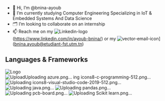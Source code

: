 - 👋 Hi, I’m @bnina-ayoub
- 🌱 I’m currently studying Computer Engineering Specializing in IoT & Embedded Systems And Data Science
- 🗂️ I’m looking to collaborate on an internship
- 📫 Reach me on my ![Linkedin-logo](https://github.com/bnina-ayoub/bnina-ayoub/assets/94785911/4bec3871-3da2-4d2b-b620-c8ed46851b8e)(https://www.linkedin.com/in/ayoub-bnina/) or my ![vector-email-icon](https://github.com/bnina-ayoub/bnina-ayoub/assets/94785911/ba9a23ab-b017-47cd-8241-1db45b6a697c)](bnina.ayoub@etudiant-fst.utm.tn)

## Languages & Frameworks
![Logo](https://camo.githubusercontent.com/7027d600ec17ac3977aaf427063f446c82834cfaab188e9d81f09d8971beb5f9/68747470733a2f2f696d672e69636f6e73382e636f6d2f636f6c6f722f34382f3030303030302f7261737062657272792d70692e706e67)
![Upload![Uploading azure.png…]()
ing icons8-c-programming-512.png…]()
![Uploading icons8-visual-studio-code-2019-512.png…]()
![Uploading java.png…]()
![Uploading pandas.png…]()
![Uploading pcb-board.png…]()
![Uploading Scikit learn.png…]()


<!---
bnina-ayoub/bnina-ayoub is a ✨ special ✨ repository because its `README.md` (this file) appears on your GitHub profile.
You can click the Preview link to take a look at your changes.
--->
